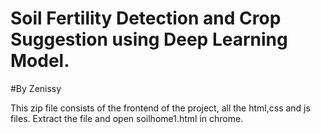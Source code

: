 # Soil Fertility Detection and Crop Suggestion using Deep Learning Model.

#By Zenissy

This zip file consists of the frontend of the project, all the html,css and js files.
Extract the file and open soilhome1.html in chrome.
